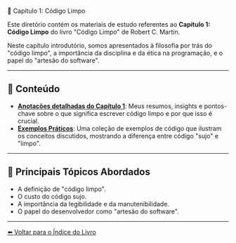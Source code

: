  📖 Capítulo 1: Código Limpo

Este diretório contém os materiais de estudo referentes ao **Capítulo 1: Código Limpo** do livro "Código Limpo" de Robert C. Martin.

Neste capítulo introdutório, somos apresentados à filosofia por trás do "código limpo", a importância da disciplina e da ética na programação, e o papel do "artesão do software".

---

## 📝 Conteúdo

* **[Anotações detalhadas do Capítulo 1](anotacoes.md)**: Meus resumos, insights e pontos-chave sobre o que significa escrever código limpo e por que isso é crucial.
* **[Exemplos Práticos](exemplo-pratico/)**: Uma coleção de exemplos de código que ilustram os conceitos discutidos, mostrando a diferença entre código "sujo" e "limpo".

---

## 🚀 Principais Tópicos Abordados

* A definição de "código limpo".
* O custo do código sujo.
* A importância da legibilidade e da manutenibilidade.
* O papel do desenvolvedor como "artesão do software".

---

[⬅️ Voltar para o Índice do Livro](../README.md)
